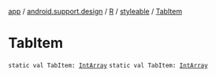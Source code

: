 [app](../../../index.md) / [android.support.design](../../index.md) / [R](../index.md) / [styleable](index.md) / [TabItem](./-tab-item.md)

# TabItem

`static val TabItem: `[`IntArray`](https://kotlinlang.org/api/latest/jvm/stdlib/kotlin/-int-array/index.html)
`static val TabItem: `[`IntArray`](https://kotlinlang.org/api/latest/jvm/stdlib/kotlin/-int-array/index.html)
